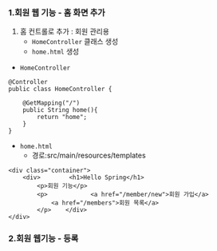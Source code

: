 ### 1.회원 웹 기능 - 홈 화면 추가

1. 홈 컨트롤로 추가 : 회원 관리용 
	- `HomeController` 클래스 생성
	- `home.html` 생성
- `HomeController`
```
@Controller  
public class HomeController {  
  
    @GetMapping("/")  
    public String home(){  
        return "home";  
    }  
}
```

- `home.html`
	- 경로:src/main/resources/templates
```
<div class="container">  
    <div>        <h1>Hello Spring</h1>  
        <p>회원 기능</p>  
        <p>            <a href="/member/new">회원 가입</a>  
            <a href="/members">회원 목록</a>  
        </p>    </div>  
</div>
```
### 2.회원 웹기능 - 등록
